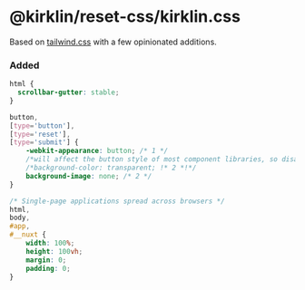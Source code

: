 # @kirklin/reset-css/kirklin.css

Based on [tailwind.css](./tailwind.css) with a few opinionated additions.

### Added

```css
html {
  scrollbar-gutter: stable;
}

button,
[type='button'],
[type='reset'],
[type='submit'] {
    -webkit-appearance: button; /* 1 */
    /*will affect the button style of most component libraries, so disable it*/
    /*background-color: transparent; !* 2 *!*/
    background-image: none; /* 2 */
}

/* Single-page applications spread across browsers */
html,
body,
#app,
#__nuxt {
    width: 100%;
    height: 100vh;
    margin: 0;
    padding: 0;
}

```
